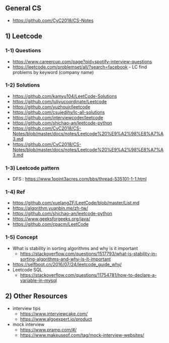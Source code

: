 
## General CS
- https://github.com/CyC2018/CS-Notes

## 1) Leetcode 

### 1-1) Questions
- https://www.careercup.com/page?pid=spotify-interview-questions
- https://leetcode.com/problemset/all/?search=facebook 
		- LC find problems by keyword (company name)

### 1-2) Solutions
- https://github.com/kamyu104/LeetCode-Solutions
- https://github.com/luliyucoordinate/Leetcode
- https://github.com/yuzhoujr/leetcode
- https://github.com/csujedihy/lc-all-solutions
- https://github.com/interviewcoder/leetcode
- https://github.com/shichao-an/leetcode-python
- https://github.com/CyC2018/CS-Notes/blob/master/docs/notes/Leetcode%20%E9%A2%98%E8%A7%A3.md
- https://github.com/CyC2018/CS-Notes/blob/master/docs/notes/Leetcode%20%E9%A2%98%E8%A7%A3.md

### 1-3) Leetcode pattern
- DFS : https://www.1point3acres.com/bbs/thread-535101-1-1.html

### 1-4) Ref 
- https://github.com/xuelangZF/LeetCode/blob/master/List.md
- https://algorithm.yuanbin.me/zh-tw/
- https://github.com/shichao-an/leetcode-python
- https://www.geeksforgeeks.org/java/
- https://github.com/cpacm/LeetCode

### 1-5) Concept
- What is stability in sorting algorithms and why is it important
	- https://stackoverflow.com/questions/1517793/what-is-stability-in-sorting-algorithms-and-why-is-it-important
- https://selfboot.cn/2016/07/24/leetcode_guide_why/
- Leetcode SQL
	- https://stackoverflow.com/questions/11754781/how-to-declare-a-variable-in-mysql 

## 2) Other Resources
- interview tips
	- https://www.interviewcake.com/
	- https://www.algoexpert.io/product
- mock interview
	- https://www.pramp.com/#/
	- https://www.makeuseof.com/tag/mock-interview-websites/
